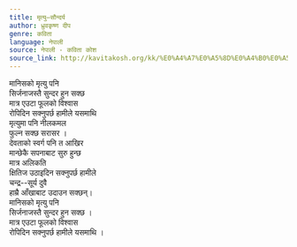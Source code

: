 ```yaml
---
title: मृत्यु–सौन्दर्य
author: ध्रुवकृष्ण दीप
genre: कविता
language: नेपाली
source: नेपाली - कविता कोश
source_link: http://kavitakosh.org/kk/%E0%A4%A7%E0%A5%8D%E0%A4%B0%E0%A5%81%E0%A4%B5%E0%A4%95%E0%A5%83%E0%A4%B7%E0%A5%8D%E0%A4%A3_%E0%A4%A6%E0%A5%80%E0%A4%AA
---
```


मानिसको मृत्यु पनि  
सिर्जनाजस्तै सुन्दर हुन सक्छ  
मात्र एउटा फूलको विश्वास  
रोपिदिन सक्नुपर्छ हामीले यसमाथि  
मृत्युमा पनि नीलकमल  
फुल्न सक्छ सरासर ।  
देवताको स्वर्ग पनि त आखिर  
मान्छेकै सपनाबाट सुरु हुन्छ  
मात्र अलिकति  
क्षितिज उठाइदिन सक्नुपर्छ हामीले  
चन्द्र--सूर्य दुवै  
हाम्रै आँखाबाट उदाउन सक्छन्।  
मानिसको मृत्यु पनि  
सिर्जनाजस्तै सुन्दर हुन सक्छ ।  
मात्र एउटा फूलको विश्वास  
रोपिदिन सक्नुपर्छ हामीले यसमाथि ।
